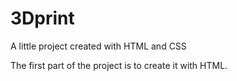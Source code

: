 # 3Dprint
A little project created with HTML and CSS

The first part of the project is to create it with HTML.
